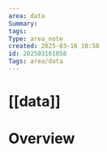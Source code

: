 ```yaml
---
area: data
Summary: 
tags: 
Type: area_note
created: 2025-03-16 10:58
id: 202503161058
Tags: area/data
---
```

# [[data]] 
# Overview



